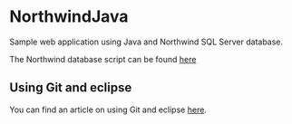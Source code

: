 # NorthwindJava

Sample web application using Java and Northwind SQL Server database.

The Northwind database script can be found <a href="https://www.microsoft.com/en-us/download/details.aspx?id=23654" alt="Nortwind script">here</a>

## Using Git and eclipse

You can find an article on using Git and eclipse <a href="http://cogentcoder.com/wp/using-git-and-eclipse/" alt="Using Git and eclipse">here</a>.

